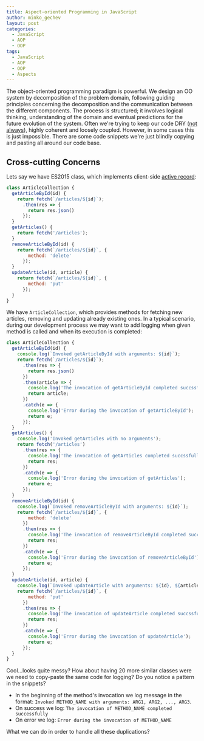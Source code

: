 ```yaml
---
title: Aspect-oriented Programming in JavaScript
author: minko_gechev
layout: post
categories:
  - JavaScript
  - AOP
  - OOP
tags:
  - JavaScript
  - AOP
  - OOP
  - Aspects
---
```


The object-oriented programming paradigm is powerful. We design an OO system by decomposition of the problem domain, following guiding principles concerning the decomposition and the communication between the different components. The process is structured; it involves logical thinking, understanding of the domain and eventual predictions for the future evolution of the system. Often we're trying to keep our code DRY ([not always](https://twitter.com/BonzoESC/status/442003113910603776/photo/1)), highly coherent and loosely coupled. However, in some cases this is just impossible. There are some code snippets we're just blindly copying and pasting all around our code base.

## Cross-cutting Concerns

Lets say we have ES2015 class, which implements client-side [active record](https://en.wikipedia.org/wiki/Active_record_pattern):

```javascript
class ArticleCollection {
  getArticleById(id) {
    return fetch(`/articles/${id}`);
      .then(res => {
        return res.json()
      });
  }
  getArticles() {
    return fetch('/articles');
  }
  removeArticleById(id) {
    return fetch(`/articles/${id}`, {
        method: 'delete'
      });
  }
  updateArticle(id, article) {
    return fetch(`/articles/${id}`, {
        method: 'put'
      });
  }
}
```

We have `ArticleCollection`, which provides methods for fetching new articles, removing and updating already existing ones. In a typical scenario, during our development process we may want to add logging when given method is called and when its execution is completed:

```javascript
class ArticleCollection {
  getArticleById(id) {
    console.log(`Invoked getArticleById with arguments: ${id}`);
    return fetch(`/articles/${id}`);
      .then(res => {
        return res.json()
      })
      .then(article => {
        console.log('The invocation of getArticleById completed succssfully');
        return article;
      })
      .catch(e => {
        console.log('Error during the invocation of getArticleById');
        return e;
      });
  }
  getArticles() {
    console.log('Invoked getArticles with no arguments');
    return fetch('/articles')
      .then(res => {
        console.log('The invocation of getArticles completed succssfully');
        return res;
      })
      .catch(e => {
        console.log('Error during the invocation of getArticles');
        return e;
      });
  }
  removeArticleById(id) {
    console.log(`Invoked removeArticleById with arguments: ${id}`);
    return fetch(`/articles/${id}`, {
        method: 'delete'
      })
      .then(res => {
        console.log('The invocation of removeArticleById completed succssfully');
        return res;
      })
      .catch(e => {
        console.log('Error during the invocation of removeArticleById');
        return e;
      });
  }
  updateArticle(id, article) {
    console.log(`Invoked updateArticle with arguments: ${id}, ${article}`);
    return fetch(`/articles/${id}`, {
        method: 'put'
      })
      .then(res => {
        console.log('The invocation of updateArticle completed succssfully');
        return res;
      })
      .catch(e => {
        console.log('Error during the invocation of updateArticle');
        return e;
      });
  }
}
```

Cool...looks quite messy? How about having 20 more similar classes were we need to copy-paste the same code for logging? Do you notice a pattern in the snippets?

- In the beginning of the method's invocation we log message in the format: `Invoked METHOD_NAME with arguments: ARG1, ARG2, ..., ARG3`.
- On success we log: `The invocation of METHOD_NAME completed successfully`
- On error we log: `Error during the invocation of METHOD_NAME`

What we can do in order to handle all these duplications?
